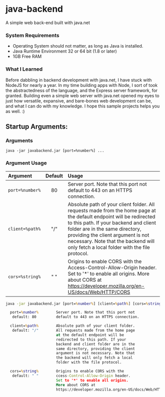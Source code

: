 # java-backend
A simple web back-end built with java.net

### System Requirements
- Operating System should not matter, as long as Java is installed.
- Java Runtime Environment 32 or 64 bit (1.8 or later)
- 1GB Free RAM

### What I Learned
Before dabbling in backend development with java.net, I have stuck with NodeJS
for nearly a year. In my time building apps with Node, I sort of took the
abstractedness of the language, and the Express server framework, for granted.
Building even a simple web server with java.net opened my eyes to just how
versatile, expansive, and bare-bones web development can be, and what I can do
with my knowledge. I hope this sample projects helps you as well. :)

## Startup Arguments:

### Arguments
```
java -jar javabackend.jar [port=%number%] ...
```
### Argument Usage
| Argument | Default | Usage |
| :--- | :---: | :--- |
| `port=%number%` | 80 | Server port. Note that this port not default to 443 on an HTTPS connection. |
| `client=%path%` | "/" | Absolute path of your client folder. All requests made from the home page at the default endpoint will be redirected to this path. If your backend and client folder are in the same directory, providing the client argument is not necessary. Note that the backend will only fetch a local folder with the file protocol. |
| `cors=%string%` | " " | Origins to enable CORS with the Access-Control-Allow-Origin header. Set to '*' to enable all origins. More about CORS at  https://developer.mozilla.org/en-US/docs/Web/HTTP/CORS |

```cmd
java -jar javabackend.jar [port=%number%] [client=%path%] [cors=%string%]

  port=%number%        Server port. Note that this port not
   default: 80         default to 443 on an HTTPS connection.

  client=%path%        Absolute path of your client folder.
   default: "/"        All requests made from the home page
                       at the default endpoint will be
                       redirected to this path. If your
                       backend and client folder are in the
                       same directory, providing the client
                       argument is not necessary. Note that
                       the backend will only fetch a local
                       folder with the file protocol.

  cors=%string%        Origins to enable CORS with the
   default: " "        ccess-Control-Allow-Origin header.
                       Set to '*' to enable all origins.
                       More about CORS at 
                       https://developer.mozilla.org/en-US/docs/Web/HTTP/CORS
```
